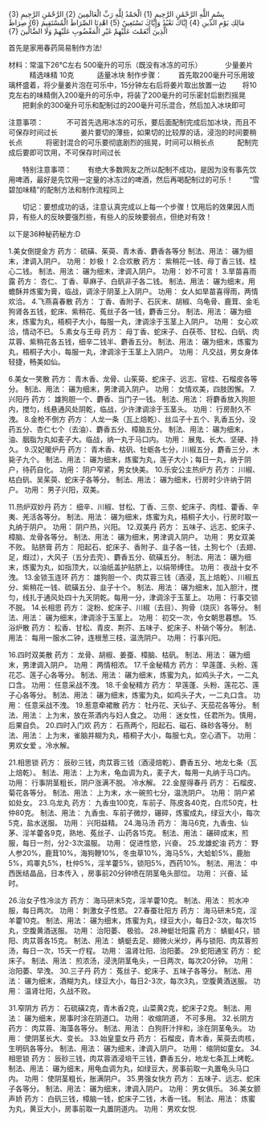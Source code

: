 بِسْمِ اللَّهِ الرَّحْمَٰنِ الرَّحِيمِ {1}
الْحَمْدُ لِلَّهِ رَبِّ الْعَالَمِينَ {2}
الرَّحْمَٰنِ الرَّحِيمِ {3}		
مَالِكِ يَوْمِ الدِّينِ {4}
إِيَّاكَ نَعْبُدُ وَإِيَّاكَ نَسْتَعِينُ {5}
اهْدِنَا الصِّرَاطَ الْمُسْتَقِيمَ {6}
صِرَاطَ الَّذِينَ أَنْعَمْتَ عَلَيْهِمْ غَيْرِ الْمَغْضُوبِ عَلَيْهِمْ وَلَا الضَّالِّينَ {7}


首先是家用春药简易制作方法!

材料：常温下26℃左右 500毫升的可乐（既没有冰冻的可乐）
　　　少量姜片
　　　精选味精 10克
　　　适量冰块
制作步骤：
　　首先取200毫升可乐用玻璃杯盛着，将少量姜片泡在可乐中，15分钟左右后将姜片取出放置一边
　　将10克左右的味精倒入200毫升的可乐中，将装了200毫升的可乐密封后剧烈摇晃
　　把剩余的300毫升可乐和配制过的200毫升可乐混合，然后加入冰块即可


注意事项：
　　　不可首先选用冰冻的可乐，要后面配制完成后加冰块，而且不可保存时间过长
　　　姜片要切的薄些，如果切的比较厚的话，浸泡的时间要稍长点
　　　将密封混合的可乐要彻底剧烈的摇晃，时间可以稍长点
　　　配制完成后要即可饮用，不可保存时间过长

　　特别注意事项：
　　有绝大多数网友之所以配制不成功，是因为没有事先饮用啤酒，最好是先饮用一定量的冰冻过的啤酒，然后再喝配制过的可乐！
　　“雪碧加味精”的配制方法和制作流程同上

　　切记：要想成功的话，注意认真完成以上每一个步骤！饮用后的效果因人而异，有些人的反映要强烈些，有些人的反映要弱点，但绝对有效！



以下是36种秘药秘方:D

1.美女倒提金方
药方： 硫磺、茱萸、青木香、麝香各等分
制法、用法： 碾为细末，津调入阴户。
功用： 妙极！
2.合欢散
药方： 紫稍花一钱、母丁香三钱、桂心二钱。
制法、用法： 碾为细末，津调入阴户。
功用： 妙不可言！
3.旱苗喜雨露
药方： 杏仁、丁香、草麻子、白矾非子各二钱。
制法、用法： 碾为细末，用蟾酥并炼蜜为膏，临战，调涂于阴茎上入阴户。
功用： 女人如旱苗喜得雨，两情欢洽。
4.飞燕喜春散
药方： 丁香、香附子、石灰末、胡椒、乌龟骨、鹿茸、金毛狗肾各五钱，蛇床、紫稍花、菟丝子各一钱，麝香三分。
制法、用法： 碾为细末，炼蜜为丸，梧桐子大小，每服一丸，津调涂于玉茎上入阴户。
功用： 女心欢洽，情动不已。
5.素女与王母
药方： 母丁香、蛇床子、白茯苓、甘松、白矾、肉苁蓉、紫稍花各五钱，细辛二钱半、麝香五分。
制法、用法： 碾为细末，炼蜜为丸，梧桐子大小，每服一丸，津调涂于玉茎上入阴户。
功用： 凡交战，男女身体轻捷，畅美如仙。

6.美女一笑散
药方： 青木香、龙骨、山茱萸、蛇床子、远志、官桂、石榴皮各等分。
制法、用法： 碾为细末，男津调入阴户。
功用： 女情欢美，四肢困懈。
7.兴阳丹
药方： 雄狗胆一个、麝香、当门子一钱。
制法、用法： 将麝香放入狗胆内，搅匀，线悬通风处阴乾，临战，少许津调涂于玉茎头。
功用： 行房耐久不洩。
8.金枪不倒方
药方： 人龙一条（瓦上焙乾）、丝瓜子十五个、乳香五分、没药五分、杏仁七个（去油）、麝香五分、樟脑五分。
制法、用法： 碾为细末，油、胭脂为丸如麦子大。临战，纳一丸于马口内。
功用： 展鬼、长大、坚硬、持久。
9.汉妃暖炉丹
药方： 青木香、枯矾、牡蛎各七分，川椒五分，麝香三分，木毙子九个。
制法、用法： 碾为细末，炼蜜为丸，莲子大小；每日一丸，纳于阴户，待药自化。
功用： 阴户窄紧，男女快美。
10.乐安公主热炉方
药方： 川椒、枯白矾、吴茱萸、蛇床子各等分。
制法、用法： 碾为细末，行房时少许纳于阴户。
功用： 男子兴阳，双美。

11.热炉双妙丹
药方： 细辛、川椒、甘松、丁香、三奈、蛇床子、肉桂、藿香、辛夷、羌活各等分。
制法、用法： 碾为细末，炼蜜为丸，梧桐子大小，行房时取一丸纳于阴户。
功用： 阴户热，兴阳。
12.双美丹
药方： 五味子、远志、蛇床子、樟脑、龙骨各等分。
制法、用法： 碾为细末，男津调入阴户。
功用： 男女双美不败。
贴脐膏
药方： 阳起石、蛇床子、香附子、韭子各一钱，土狗七个（去翅、足，煆过），大风子（五分去壳）、麝香五分、硫磺五分。
制法、用法： 碾为细末，炼蜜为丸，如指顶大，以油纸盖护贴脐上，以绢带缚住。
功用： 夜战十女不洩。
13.金锁玉连环
药方： 雄狗胆一个、肉苁蓉三钱（酒浸，瓦上焙乾）、川椒五分、紫稍花一钱、硫磺五分、韭子十个。
制法、用法： 碾为细末，加入胆汁，搅匀，线扎于通风处四十九天阴乾。每用一分，津调涂于玉茎上。
功用： 行事交锁不脱。
14.长相思
药方： 淀粉、蛇床子、川椒（去目）、狗骨（烧灰）各等分。
制法、用法： 碾为细末，津调涂于玉茎上。
功用： 初交一次，令女朝思暮想。
15.浴炉散
药方： 松香、甘松、青皮、荆芥、五味子、蛇床子、朴硝个等分。
制法、用法： 每用一服水二钟，连根葱三枝，温洗阴户。
功用： 行事兴阳。

16.四时双美散
药方： 龙骨、胡椒、姜蚕、樟脑、枯矾。
制法、用法： 碾为细末，男津调入阴户。
功用： 两情相浓。
17.千金秘精方
药方： 早莲蓬、头粉、莲花芯、莲子心各等分。
制法、用法： 碾为细末，炼蜜为丸，如鸡头子大，一二丸口含。
功用： 任意采战不洩。
18.千金秘精方
药方： 早莲蓬、头粉、莲花芯、莲子心各等分。
制法、用法： 碾为细末，炼蜜为丸，如鸡头子大，一二丸口含。
功用： 任意采战不洩。
19.惹意牵裙散
药方： 牡丹花、天仙子、天茄花各等分。
制法、用法： 上为末，放在茶酒内与妇人食之。
功用： 迷女性，任君所为。慎用，后果自负。
20.四时入门欢
药方： 石燕两个，阳起石、磁石、硃砂各等分。
制法、用法： 上为末，雀脑并糊为丸，梧桐子大小，每服七丸，空心酒下。
功用： 男欢女爱 。冷水解。

21.相思锁
药方： 辰砂三钱，肉苁蓉三钱（酒浸焙乾）、麝香五分、地龙七条（瓦上焙乾）。
制法、用法： 上为末，龟血调为丸，麦子大，每用一丸纳于马口内。
功用： 行事阴茎粗长，阴户涨满不脱。 冷水解。
22.金屋得春丹
药方： 石榴皮、菊花各等分。
制法、用法： 上为末，水一碗煎七分，温洗阴户。
功用： 阴户紧如处女。
23.乌龙丸
药方： 九香虫100克，车前子、陈皮各40克，白朮50克，杜仲80克。
制法、用法： 九香虫、车前子微炒，碾碎，炼蜜成丸，绿豆大小，每次5克，盐水送服。
功用： 兴阳益精。
24.海马汤
药方： 海马6克，九香虫、仙茅、淫羊藿各9克，熟地、菟丝子、山药各15克。
制法、用法： 碾碎成末，煎服，每日一剂，分2-3次温服。
功用： 促进性慾，兴奋。
25.龙雄蛇油
药方： 野人参20%，鹿茸10%，海狗鞭10%，冬虫草10%，海马5%，大蛤蚧5%，鹿胎5%，鸡睪丸5%，杜仲5%，淫羊藿5%，锁阳5%，西药10%。
制法、用法： 中西医结晶品，日本传入 ，房事前20分钟喷在阴茎龟头部位。
功用： 兴奋、延时。

26.治女子性冷淡方
药方： 海马研末5克，淫羊藿10克。
制法、用法： 煎水冲服，每日两次。
功用： 刺激女子性慾。
27.春蚕壮阳方
药方： 海马研末5克，淫羊藿10克。
制法、用法： 碾为细末，炼蜜为丸，绿豆大小，每日2-3次，每次15丸，空腹黄酒送服。
功用： 治阳萎、 极验。
28.神蜓壮阳露
药方： 蜻蜓4只，锁阳、肉苁蓉各15克。
制法、用法： 蜻蜓去足、翅微火米炒，再与锁阳、肉苁蓉煎汤，每日一次，15天一疗程。
功用： 温肾壮阳、治阳萎。
29.蛇阳通宝
药方： 蛇床子。
制法、用法： 煎浓汤，浸洗阴茎龟头，一日两次，每次20分钟。
功用： 治阳萎、早洩。
30.三子丹
药方： 菟丝子、蛇床子、五味子各等分。
制法、用法： 碾为细末，酒糊为丸，绿豆大小，每日2-3次，每次3丸，空腹黄酒送服。
功用： 温肾壮阳，久战不败。

31.窄阴方
药方： 石硫磺2克，青木香2克，山菜黄2克，蛇床子2克。
制法、用法： 碾为细末，房事时涂在阴道口。
功用： 收缩阴道， 不可多用。
32.长阴方
药方： 肉苁蓉、海藻各等分。
制法、用法： 白狗肝汁拌和，涂在阴茎龟头。
功用： 使阴茎长大、变长。
33.始皇童女丹
药方： 石榴皮，青木香，茱萸去肉核，生明矾各等分。
制法、用法： 碾为细末，津调入阴户。
功用： 缩阴如童女。
34.相思锁
药方： 辰砂三钱，肉苁蓉酒浸培干三钱，麝香五分，地龙七条瓦上烤乾。
制法、用法： 碾为细末，用龟血调为丸，如绿豆大，房事前取一丸置龟头马口内。
功用： 使阴茎粗长，胀满阴户。
35.男强女快方
药方： 五味子、远志、蛇床子各等分。
制法、用法： 碾为细末，津调入阴户。
功用： 男女俱乐。
36.美女颤声娇
药方： 白矾三钱，樟脑一钱，蛇床子二钱，木香一钱。
制法、用法： 炼蜜为丸，黄豆大小，房事前取一丸置阴道内。
功用： 男欢女悦.


